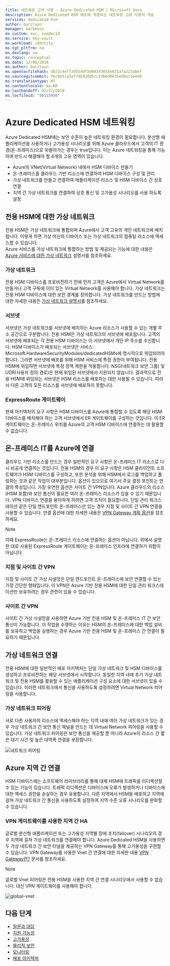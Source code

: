 ```yaml
---
title: 네트워킹 고려 사항 - Azure Dedicated HSM | Microsoft Docs
description: Azure Dedicated HSM 배포에 적용되는 네트워킹 고려 사항의 개요
services: dedicated-hsm
author: barclayn
manager: barbkess
ms.custom: mvc, seodec18
ms.service: key-vault
ms.workload: identity
ms.tgt_pltfrm: na
ms.devlang: na
ms.topic: conceptual
ms.date: 12/06/2018
ms.author: barclayn
ms.openlocfilehash: d872c4eff3d55ddf5d98243055e831a7a223a8ef
ms.sourcegitcommit: fec0e51a3af74b428d5cc23b6d0835ed0ac1e4d8
ms.translationtype: HT
ms.contentlocale: ko-KR
ms.lasthandoff: 02/12/2019
ms.locfileid: "56115456"
---
```

# <a name="azure-dedicated-hsm-networking"></a>Azure Dedicated HSM 네트워킹

Azure Dedicated HSM에는 보안 수준이 높은 네트워킹 환경이 필요합니다. 분산형 애플리케이션을 사용하거나 고가용성 시나리오를 위해 Azure 클라우드에서 고객의 IT 환경(온-프레미스)으로 되돌아가는 경우는 true입니다. 이는 Azure 네트워킹을 통해 가능하며 반드시 해결해야 할 4개의 고유 영역이 있습니다.

- Azure의 VNet(Virtual Network) 내에서 HSM 디바이스 만들기
- 온-프레미스를 클라우드 기반 리소스에 연결하여 HSM 디바이스 구성 및 관리
- 가상 네트워크를 만들고 연결하여 애플리케이션 리소스 및 HSM 디바이스 간 상호 연결
- 지역 간 가상 네트워크를 연결하여 상호 통신 및 고가용성 시나리오를 사용 하도록 설정

## <a name="virtual-network-for-your-dedicated-hsms"></a>전용 HSM에 대한 가상 네트워크

전용 HSM은 가상 네트워크에 통합되며 Azure에서 고객 고유의 개인 네트워크에 배치됩니다. 이렇게 하면 가상 머신의 디바이스 또는 가상 네트워크의 컴퓨팅 리소스에 액세스할 수 있습니다.  
Azure 서비스를 가상 네트워크에 통합하는 방법 및 제공되는 기능에 대한 내용은 [Azure 서비스에 대한 가상 네트워크](../virtual-network/virtual-network-for-azure-services.md) 설명서를 참조하세요.

### <a name="virtual-networks"></a>가상 네트워크

전용 HSM 디바이스를 프로비전하기 전에 먼저 고객은 Azure에서 Virtual Network를 만들거나 고객 구독에 이미 있는 Virtual Network를 사용해야 합니다. 가상 네트워크는 전용 HSM 디바이스에 대한 보안 경계를 정의합니다. 가상 네트워크를 만드는 방법에 대한 자세한 내용은 [가상 네트워크 설명서](../virtual-network/virtual-networks-overview.md)를 참조하세요.

### <a name="subnets"></a>서브넷

서브넷은 가상 네트워크를 서브넷에 배치하는 Azure 리소스가 사용할 수 있는 개별 주소 공간으로 구분합니다. 전용 HSM은 가상 네트워크의 서브넷에 배포됩니다. 고객의 서브넷에 배포되는 각 전용 HSM 디바이스는 이 서브넷에서 개인 IP 주소를 수신합니다. HSM 디바이스가 배포되는 서브넷은 서비스: Microsoft.HardwareSecurityModules/dedicatedHSMs에 명시적으로 위임되어야 합니다. 그러면 서브넷에 배포를 위해 HSM 서비스에 특정 권한이 부여됩니다. 전용 HSM에 위임하면 서브넷에 특정 정책 제한을 적용합니다. NSG(네트워크 보안 그룹) 및 UDR(사용자 정의 경로)은 현재 위임된 서브넷에서 지원되지 않습니다. 결과적으로 전용 HSM에 위임되는 서브넷은 HSM 리소스를 배포하는 데만 사용될 수 있습니다. 따라서 다른 고객의 모든 리소스를 서브넷에 배포하지 못합니다.


### <a name="expressroute-gateway"></a>ExpressRoute 게이트웨이

현재 아키텍처의 요구 사항은 HSM 디바이스를 Azure에 통합할 수 있도록 해당 HSM 디바이스를 배치해야 하는 고객 서브넷에서 ER 게이트웨이를 구성하는 것입니다. 이 ER 게이트웨이는 온-프레미스 위치를 Azure의 고객 HSM 디바이스에 연결하는 데 활용할 수 없습니다.

## <a name="connecting-your-on-premises-it-to-azure"></a>온-프레미스 IT를 Azure에 연결

클라우드 기반 리소스를 만드는 경우 일반적인 요구 사항은 온-프레미스 IT 리소스로 다시 비공개 연결하는 것입니다. 전용 HSM의 경우 이 요구 사항은 HSM 클라이언트 소프트웨어가 HSM 디바이스를 구성하고, 또한 분석을 위해 HSM에서 로그를 백업하고 풀링하는 것과 같은 작업이 대부분입니다. 옵션이 있으므로 여기서 주요 결정 포인트는 연결의 특성입니다.  가장 유연한 옵션은 사이트 간 VPN입니다. Azure 클라우드의 리소스(HSM 포함)와 보안 통신이 필요한 여러 온-프레미스 리소스가 있을 수 있기 때문입니다. VPN 디바이스 연결을 용이하게 하려면 고객 조직이 필요합니다. 단일 관리 워크스테이션 같은 단일 엔드포인트 온-프레미스만 있는 경우 지점 및 사이트 간 VPN 연결을 사용할 수 있습니다.
연결 옵션에 대한 자세한 내용은 [VPN Gateway 계획 옵션](../vpn-gateway/vpn-gateway-about-vpngateways.md?toc=%2fazure%2fvirtual-network%2ftoc.json#planningtable)을 참조하세요.

>[!NOTE]
이때 ExpressRoute는 온-프레미스 리소스에 연결하는 옵션이 아닙니다. 위에서 설명한 대로 사용된 ExpressRoute 게이트웨이는 온-프레미스 인프라에 연결하기 위함이 아닙니다.

### <a name="point-to-site-vpn"></a>지점 및 사이트 간 VPN

지점 및 사이트 간 가상 사설망은 단일 엔드포인트 온-프레미스에 보안 연결할 수 있는 가장 간단한 형태입니다. 이 VPN은 Azure 기반 전용 HSM에 대한 단일 관리 워크스테이션만 보유하려는 경우 관련이 있을 수 있습니다.

### <a name="site-to-site-vpn"></a>사이트 간 VPN

사이트 간 가상 사설망을 사용하면 Azure 기반 전용 HSM 및 온-프레미스 IT 간 보안 통신이 가능합니다. 이 작업을 수행하는 이유는 HSM의 온-프레미스에 대한 백업 설비를 보유하고 백업을 실행하는 경우 Azure 기반 전용 HSM 및 온-프레미스 간 연결이 필요하기 때문입니다.

## <a name="connecting-virtual-networks"></a>가상 네트워크 연결

전용 HSM에 대한 일반적인 배포 아키텍처는 단일 가상 네트워크 및 HSM 디바이스를 생성하고 프로비전하는 해당 서브넷에서 시작합니다. 동일한 지역 내에 추가 가상 네트워크 및 전용 HSM를 활용할 수 있는 애플리케이션 구성 요소에 대한 서브넷이 있을 수 있습니다. 이러한 네트워크에서 통신을 사용하도록 설정하려면 Virtual Network 피어링을 사용합니다.

### <a name="virtual-network-peering"></a>가상 네트워크 피어링

서로 다른 사용자의 리소스에 액세스해야 하는 지역 내에 여러 가상 네트워크가 있는 경우 가상 네트워크 간 보안 통신 채널을 만드는 데 Virtual Network 피어링을 사용할 수 있습니다.  가상 네트워크 피어링은 보안 통신을 제공할 뿐 아니라 Azure의 리소스 간 짧은 대기 시간 및 높은 대역폭 연결을 보장합니다.

![네트워크 피어링](media/networking/peering.png)

## <a name="connecting-across-azure-regions"></a>Azure 지역 간 연결

HSM 디바이스에는 소프트웨어 라이브러리를 통해 대체 HSM에 트래픽을 리디렉션할 수 있는 기능이 있습니다. 트래픽 리디렉션은 디바이스에 오류가 발생하거나 디바이스에 대한 액세스 권한을 손실하는 경우 유용합니다. 다른 지역에서 HSM을 배포하고 지역에 걸쳐 가상 네트워크 간 통신을 사용하도록 설정하여 지역 수준 오류 시나리오를 완화할 수 있습니다.

### <a name="cross-region-ha-using-vpn-gateway"></a>VPN 게이트웨이를 사용한 지역 간 HA

글로벌 분산형 애플리케이션 또는 고가용성 지역별 장애 조치(failover) 시나리오의 경우 지역에 걸쳐 가상 네트워크를 연결해야 합니다. Azure Dedicated HSM을 사용하면 두 가상 네트워크 간 보안 터널을 제공하는 VPN Gateway를 통해 고가용성을 구현할 수 있습니다. VPN Gateway를 사용한 Vnet 간 연결에 대한 자세한 내용 [VPN Gateway란?](../vpn-gateway/vpn-gateway-about-vpngateways.md#V2V) 문서를 참조하세요.

>[!NOTE]
글로벌 Vnet 피어링은 전용 HSM을 사용한 지역 간 연결 시나리오에서 사용할 수 없습니다. 대신 VPN 게이트웨이를 사용해야 합니다. 

![global-vnet](media/networking/global-vnet.png)

## <a name="next-steps"></a>다음 단계

- [질문과 대답](faq.md)
- [지원 가능성](supportability.md)
- [고가용성](high-availability.md)
- [물리적 보안](physical-security.md)
- [모니터링](monitoring.md)
- [배포 아키텍처](deployment-architecture.md)